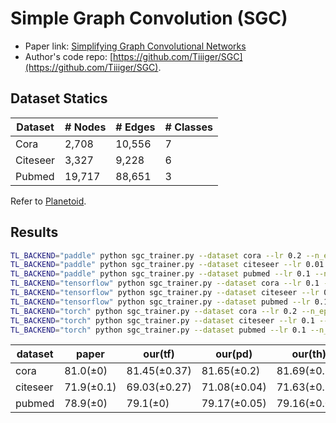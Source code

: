 # Simple Graph Convolution (SGC)

- Paper link: [Simplifying Graph Convolutional Networks](https://arxiv.org/abs/1902.07153)
- Author's code repo: [https://github.com/Tiiiger/SGC](https://github.com/Tiiiger/SGC). 

Dataset Statics
-------

| Dataset  | # Nodes | # Edges | # Classes |
|----------|---------|---------|-----------|
| Cora     | 2,708   | 10,556  | 7         |
| Citeseer | 3,327   | 9,228   | 6         |
| Pubmed   | 19,717  | 88,651  | 3         |
Refer to [Planetoid](https://gammagl.readthedocs.io/en/latest/api/gammagl.datasets.html#gammagl.datasets.Planetoid).

Results
-------
```bash
TL_BACKEND="paddle" python sgc_trainer.py --dataset cora --lr 0.2 --n_epoch 250 --iter_K 2 --l2_coef 0.005 --self_loops 1
TL_BACKEND="paddle" python sgc_trainer.py --dataset citeseer --lr 0.01 --n_epoch 250 --iter_K 5 --l2_coef 0.05 --self_loops 1
TL_BACKEND="paddle" python sgc_trainer.py --dataset pubmed --lr 0.1 --n_epoch 200 --iter_K 2 --l2_coef 0.00005 --self_loops 1
TL_BACKEND="tensorflow" python sgc_trainer.py --dataset cora --lr 0.1 --n_epoch 250 --iter_K 5 --l2_coef 0.0005 --self_loops 5
TL_BACKEND="tensorflow" python sgc_trainer.py --dataset citeseer --lr 0.01 --n_epoch 200 --iter_K 15 --l2_coef 0.00005 --self_loops 1
TL_BACKEND="tensorflow" python sgc_trainer.py --dataset pubmed --lr 0.1 --n_epoch 200 --iter_K 15 --l2_coef 0.0005 --self_loops 1
TL_BACKEND="torch" python sgc_trainer.py --dataset cora --lr 0.2 --n_epoch 250 --iter_K 2 --l2_coef 0.005 --self_loops 1
TL_BACKEND="torch" python sgc_trainer.py --dataset citeseer --lr 0.1 --n_epoch 250 --iter_K 2 --l2_coef 0.00005 --self_loops 1
TL_BACKEND="torch" python sgc_trainer.py --dataset pubmed --lr 0.1 --n_epoch 200 --iter_K 2 --l2_coef 0.00005 --self_loops 1
```

| dataset  | paper      | our(tf)      | our(pd)      | our(th)       |
|----------|------------|--------------|--------------|---------------|
| cora     | 81.0(±0)   | 81.45(±0.37) | 81.65(±0.2)  | 81.69(±0.18)  |
| citeseer | 71.9(±0.1) | 69.03(±0.27) | 71.08(±0.04) | 71.63(±0.38)  |
| pubmed   | 78.9(±0)   | 79.1(±0)     | 79.17(±0.05) | 79.16(±0.05)  |

